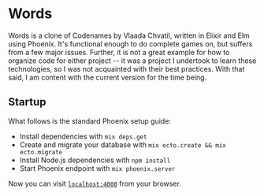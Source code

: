 # Words

Words is a clone of Codenames by Vlaada Chvatil, written in Elixir and Elm using Phoenix. It's functional enough to do complete games on, but suffers from a few major issues. Further, it is not a great example for how to organize code for either project -- it was a project I undertook to learn these technologies, so I was not acquainted with their best practices. With that said, I am content with the current version for the time being.

## Startup

What follows is the standard Phoenix setup guide:

  * Install dependencies with `mix deps.get`
  * Create and migrate your database with `mix ecto.create && mix ecto.migrate`
  * Install Node.js dependencies with `npm install`
  * Start Phoenix endpoint with `mix phoenix.server`

Now you can visit [`localhost:4000`](http://localhost:4000) from your browser.
